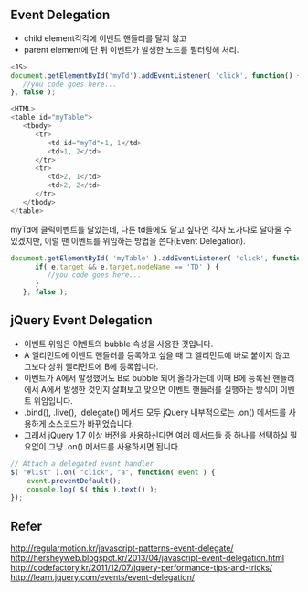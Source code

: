 ## Event Delegation

- child element각각에 이벤트 핸들러를 달지 않고
- parent element에 단 뒤 이벤트가 발생한 노드를 필터링해 처리.
```javascript
<JS>
document.getElementById('myTd').addEventListener( 'click', function() {
   //you code goes here...
}, false );

<HTML>
<table id="myTable">
   <tbody>
      <tr>
         <td id="myTd">1, 1</td>
         <td>1, 2</td>
      </tr> 
      <tr>
         <td>2, 1</td>
         <td>2, 2</td>
      </tr>
   </tbody>
</table>
```
myTd에 클릭이벤트를 달았는데, 다른 td들에도 달고 싶다면
각자 노가다로 달아줄 수 있겠지만, 이럴 땐 이벤트를 위임하는 방법을 쓴다(Event Delegation).

```javascript
document.getElementById( 'myTable' ).addEventListener( 'click', function( e ) {
      if( e.target && e.target.nodeName == 'TD' ) {
         //you code goes here...
      }
   }, false );
```

## jQuery Event Delegation
-  이벤트 위임은 이벤트의 bubble 속성을 사용한 것입니다.
-  A 엘리먼트에 이벤트 핸들러를 등록하고 싶을 때 그 엘리먼트에 바로 붙이지 않고 그보다 상위 엘리먼트에 B에 등록합니다.
- 이벤트가 A에서 발생했어도 B로 bubble 되어 올라가는데 이때 B에 등록된 핸들러에서 A에서 발생한 것인지 살펴보고 맞으면 이벤트 핸들러를 실행하는 방식이 이벤트 위임입니다.
- .bind(), .live(), .delegate() 메서드 모두 jQuery 내부적으로는 .on() 메서드를 사용하게 소스코드가 바뀌었습니다. 
- 그래서 jQuery 1.7 이상 버전을 사용하신다면 여러 메서드들 중 하나를 선택하실 필요없이 그냥 .on() 메서드를 사용하시면 됩니다.
```javascript
// Attach a delegated event handler
$( "#list" ).on( "click", "a", function( event ) {
    event.preventDefault();
    console.log( $( this ).text() );
});
```

## Refer
http://regularmotion.kr/javascript-patterns-event-delegate/
http://hersheyweb.blogspot.kr/2013/04/javascript-event-delegation.html
http://codefactory.kr/2011/12/07/jquery-performance-tips-and-tricks/
http://learn.jquery.com/events/event-delegation/
